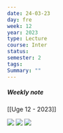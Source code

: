 ```yaml
---
date: 24-03-23
day: fre
week: 12
year: 2023
type: Lecture
course: Inter
status: 
semester: 2
tags:
Summary: ""
---
```

##### Weekly note
[[Uge 12 - 2023]]

![](https://i.imgur.com/ozraj9N.png)
![](https://i.imgur.com/rR5vtlx.png)
![](https://i.imgur.com/RK0oWI8.png)
